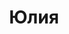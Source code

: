 ---
title: "Юлия"
description: "Веселая, интересная девушка, элитная эскортница с обворожительной спортивной фигурой. Главное для меня – это приятные эмоции и красота. Эскорт – это мое хобби. Очень люблю встречи по вечерам, путешествовать и заводить новые знакомства с интересными мужчинами. Увлекаюсь художественной литературой. 

Изучаю французский язык. Высшего образования у меня нет, но легко нахожу общий язык с людьми из разных обществ.
В нашем агентстве дорогие эскорт услуги, и мои не исключение. Для того, чтобы организовать встречу со мной, свяжитесь с нашим менеджером."
Price: "От 1000$"
height: "176"
weight: "49"
age: "21"
folder: julia2
mainImage: 1.webp
images:
  - 2.webp
  - 3.webp
---